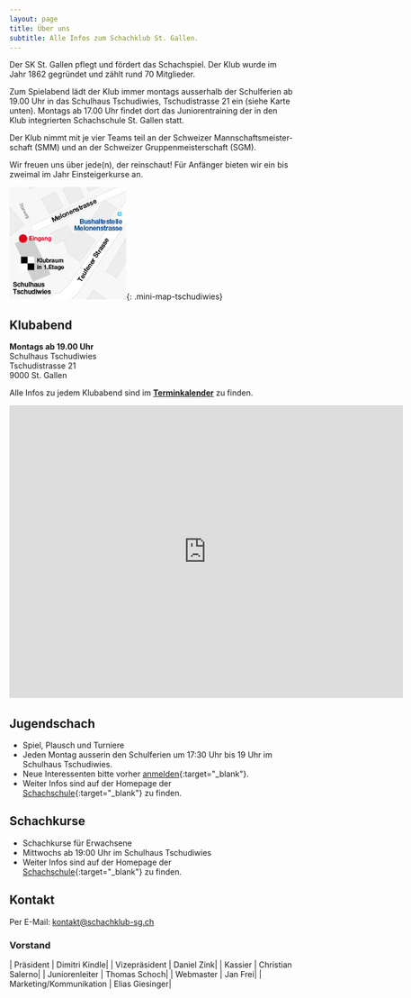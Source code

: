 ```yaml
---
layout: page
title: Über uns
subtitle: Alle Infos zum Schachklub St. Gallen.
---
```


Der SK St. Gallen pflegt und fördert das Schachspiel. Der Klub wurde im Jahr 1862 gegründet und zählt rund 70 Mitglieder.

Zum Spielabend lädt der Klub immer montags ausserhalb der Schulferien ab 19.00 Uhr in das Schulhaus Tschudiwies, Tschudistrasse 21 ein (siehe Karte unten). Montags ab 17.00 Uhr findet dort das Junioren­training der in den Klub integrierten Schach­schule St. Gallen statt.

Der Klub nimmt mit je vier Teams teil an der Schwei­zer Mann­schafts­meister­schaft (SMM) und an der Schwei­zer Gruppen­meister­schaft (SGM).

Wir freuen uns über jede(n), der reinschaut! Für Anfän­ger bieten wir ein bis zweimal im Jahr Einsteiger­kurse an.

[![Karte](/assets/img/MiniKarteTschudiwies208.jpg)](/aboutme){: .mini-map-tschudiwies}

## Klubabend

**Montags ab 19.00 Uhr**\
Schulhaus Tschudiwies\
Tschudistrasse 21\
9000 St. Gallen

Alle Infos zu jedem Klubabend sind im **[Terminkalender](../terminkalender)** zu finden.

<iframe width="700" height="520" frameborder="0" src="https://www.google.com/maps/embed?pb=!1m18!1m12!1m3!1d674.93530140726!2d9.365126888139532!3d47.416988806160745!2m3!1f0!2f0!3f0!3m2!1i1024!2i768!4f13.1!3m3!1m2!1s0x479b1fca7162f0e7%3A0x4b117315f3b797f3!2sTschudistrasse+21%2C+9000+St.+Gallen!5e0!3m2!1sde!2sch!4v1522354086375"></iframe>

## Jugendschach

- Spiel, Plausch und Turniere
- Jeden Montag ausserin den Schulferien um 17:30 Uhr bis 19 Uhr im Schulhaus Tschudiwies.
- Neue Interessenten bitte vorher [anmelden](http://www.schachschule-sg.ch/jugendschach/anmeldung){:target="\_blank"}.
- Weiter Infos sind auf der Homepage der [Schachschule](http://www.schachschule-sg.ch/jugendschach/kurse){:target="\_blank"} zu finden.

## Schachkurse

- Schachkurse für Erwachsene
- Mittwochs ab 19:00 Uhr im Schulhaus Tschudiwies
- Weiter Infos sind auf der Homepage der [Schachschule](http://www.schachschule-sg.ch/erwachsene/kurse){:target="\_blank"} zu finden.

## Kontakt

Per E-Mail: [kontakt@schachklub-sg.ch](mailto:kontakt@schachklub-sg.ch)

### Vorstand

| Präsident | Dimitri Kindle|
| Vizepräsident | Daniel Zink|
| Kassier | Christian Salerno|
| Juniorenleiter | Thomas Schoch|
| Webmaster | Jan Frei|
| Marketing/Kommunikation | Elias Giesinger|
